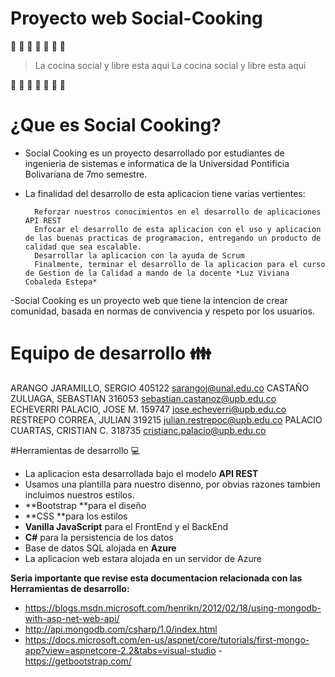 # Proyecto web Social-Cooking 
 🍷 🍴 🍕 🍔 🍟 🍗 🍖
 
> La cocina social y libre esta aqui La cocina social y libre esta aqui

👦 👧 👩 👨  👴 👲 👳

# ¿Que es Social Cooking?
- Social Cooking es un proyecto desarrollado por estudiantes de ingenieria de sistemas e informatica de la Universidad Pontificia Bolivariana de 7mo semestre.
- La finalidad del desarrollo de esta aplicacion tiene varias vertientes:

		Reforzar nuestros conocimientos en el desarrollo de aplicaciones API REST
		Enfocar el desarrollo de esta aplicacion con el uso y aplicacion de las buenas practicas de programacion, entregando un producto de calidad que sea escalable.
		Desarrollar la aplicacion con la ayuda de Scrum
		Finalmente, terminar el desarrollo de la aplicacion para el curso de Gestion de la Calidad a mando de la docente *Luz Viviana Cobaleda Estepa*

-Social Cooking es un proyecto web que tiene la intencion de crear comunidad, basada en normas de convivencia y respeto por los usuarios.

# Equipo de desarrollo 👪 
ARANGO JARAMILLO, SERGIO	405122	sarangoj@unal.edu.co
CASTAÑO ZULUAGA, SEBASTIAN	316053	sebastian.castanoz@upb.edu.co
ECHEVERRI PALACIO, JOSE M.	159747	jose.echeverri@upb.edu.co
RESTREPO CORREA, JULIAN	319215	julian.restrepoc@upb.edu.co
PALACIO CUARTAS, CRISTIAN C.	318735	cristianc.palacio@upb.edu.co

#Herramientas de desarrollo 💻
- La aplicacion esta desarrollada bajo el modelo **API REST**
- Usamos una plantilla para nuestro disenno, por obvias razones tambien incluimos nuestros estilos.
- **Bootstrap **para el diseño
- **CSS **para los estilos
- **Vanilla JavaScript** para el FrontEnd y el BackEnd
- **C#** para la persistencia de los datos
- Base de datos SQL alojada en **Azure**
- La aplicacion web estara alojada en un servidor de Azure


**Seria importante que revise esta documentacion relacionada con las Herramientas de desarrollo:**
-  https://blogs.msdn.microsoft.com/henrikn/2012/02/18/using-mongodb-with-asp-net-web-api/
-  http://api.mongodb.com/csharp/1.0/index.html
-  https://docs.microsoft.com/en-us/aspnet/core/tutorials/first-mongo-app?view=aspnetcore-2.2&tabs=visual-studio
-https://getbootstrap.com/

